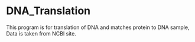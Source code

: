 # DNA_Translation

This program is for translation of DNA and matches protein to DNA sample, Data is taken from NCBI site.
